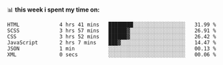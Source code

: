 📊 **this week i spent my time on:**
<!--START_SECTION:waka-->

```text
HTML             4 hrs 41 mins   ████████░░░░░░░░░░░░░░░░░   31.99 %
SCSS             3 hrs 57 mins   ██████▓░░░░░░░░░░░░░░░░░░   26.91 %
CSS              3 hrs 52 mins   ██████▓░░░░░░░░░░░░░░░░░░   26.42 %
JavaScript       2 hrs 7 mins    ███▓░░░░░░░░░░░░░░░░░░░░░   14.47 %
JSON             1 min           ░░░░░░░░░░░░░░░░░░░░░░░░░   00.13 %
XML              0 secs          ░░░░░░░░░░░░░░░░░░░░░░░░░   00.06 %
```

<!--END_SECTION:waka-->
